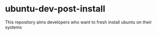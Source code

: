 # ubuntu-dev-post-install
This repository aims developers who want to fresh install ubuntu on their systems
